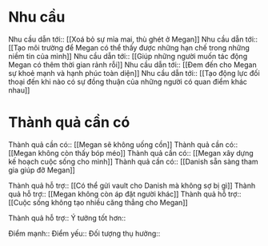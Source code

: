 # Nhu cầu
Nhu cầu dẫn tới:: [[Xoá bỏ sự mỉa mai, thù ghét ở Megan]]
Nhu cầu dẫn tới:: [[Tạo môi trường để Megan có thể thấy được những hạn chế trong những niềm tin của mình]]
Nhu cầu dẫn tới:: [[Giúp những người muốn tác động Megan có thêm thời gian rảnh rỗi]]
Nhu cầu dẫn tới:: [[Đem đến cho Megan sự khoẻ mạnh và hạnh phúc toàn diện]]
Nhu cầu dẫn tới:: [[Tạo động lực đối thoại đến khi nào có sự đồng thuận của những người có quan điểm khác nhau]]

# Thành quả cần có
Thành quả cần có:: [[Megan sẽ không uống cồn]]
Thành quả cần có:: [[Megan không còn thấy bóp méo]]
Thành quả cần có:: [[Megan xây dựng kế hoạch cuộc sống cho mình]] 
Thành quả cần có:: [[Danish sẵn sàng tham gia giúp đỡ Megan]]

Thành quả hỗ trợ:: [[Có thể gửi vault cho Danish mà không sợ bị gì]]
Thành quả hỗ trợ:: [[Megan không còn áp đặt người khác]]
Thành quả hỗ trợ:: [[Cuộc sống không tạo nhiều căng thẳng cho Megan]]

Thành quả hỗ trợ::
Ý tưởng tốt hơn::

Điểm mạnh::
Điểm yếu::
Đối tượng thụ hưởng::
